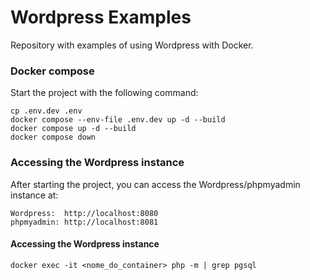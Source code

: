 # Wordpress Examples
Repository with examples of using Wordpress with Docker.


### Docker compose

Start the project with the following command:
```
cp .env.dev .env
docker compose --env-file .env.dev up -d --build
docker compose up -d --build
docker compose down
```

### Accessing the Wordpress instance
After starting the project, you can access the Wordpress/phpmyadmin instance at:
```
Wordpress:  http://localhost:8080
phpmyadmin: http://localhost:8081
```


#### Accessing the Wordpress instance
```
docker exec -it <nome_do_container> php -m | grep pgsql
```
